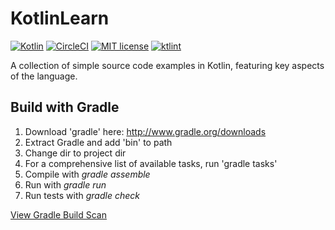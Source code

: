 # KotlinLearn

[![Kotlin](https://img.shields.io/badge/Kotlin-v1.6.0-green)](https://kotlinlang.org/)
[![CircleCI](https://circleci.com/gh/guildenstern70/KotlinLearn/tree/master.svg?style=svg)](https://circleci.com/gh/guildenstern70/KotlinLearn/tree/master)
[![MIT license](http://img.shields.io/badge/license-MIT-brightgreen.svg)](http://opensource.org/licenses/MIT)
[![ktlint](https://img.shields.io/badge/code%20style-%E2%9D%A4-FF4081.svg)](https://ktlint.github.io/)

A collection of simple source code examples in Kotlin, featuring key aspects of the language.

## Build with Gradle

1. Download 'gradle' here: http://www.gradle.org/downloads
2. Extract Gradle and add 'bin\' to path
3. Change dir to project dir
4. For a comprehensive list of available tasks, run 'gradle tasks'
5. Compile with _gradle assemble_
6. Run with _gradle run_
7. Run tests with _gradle check_

[View Gradle Build Scan](https://scans.gradle.com/s/zrtslterzwpzg/)





